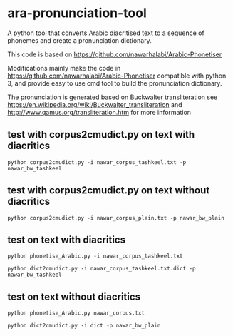 # ara-pronunciation-tool

A python tool that converts Arabic diacritised text to a sequence of phonemes and create a pronunciation dictionary. 

This code  is based on https://github.com/nawarhalabi/Arabic-Phonetiser

Modifications mainly make the code in https://github.com/nawarhalabi/Arabic-Phonetiser compatible with python 3, and provide easy to use cmd tool to build the pronunciation dictionary. 

The pronunciation is generated based on Buckwalter transliteration
see https://en.wikipedia.org/wiki/Buckwalter_transliteration and http://www.qamus.org/transliteration.htm for more information 



## test with corpus2cmudict.py on text with diacritics 
```
python corpus2cmudict.py -i nawar_corpus_tashkeel.txt -p nawar_bw_tashkeel
```

## test with corpus2cmudict.py on text without diacritics 
```
python corpus2cmudict.py -i nawar_corpus_plain.txt -p nawar_bw_plain
```
 
 
 
## test on text with diacritics 
```
python phonetise_Arabic.py -i nawar_corpus_tashkeel.txt

python dict2cmudict.py -i nawar_corpus_tashkeel.txt.dict -p nawar_bw_tashkeel

```  

## test on text without diacritics 
```
python phonetise_Arabic.py nawar_corpus.txt

python dict2cmudict.py -i dict -p nawar_bw_plain

```  

